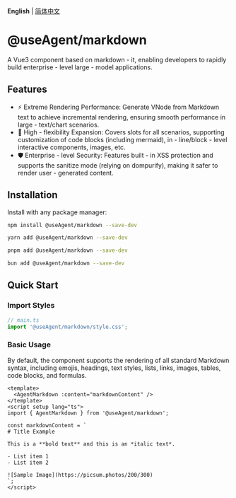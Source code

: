 **English** | [简体中文](./README.zh-CN.md)

# @useAgent/markdown

A Vue3 component based on markdown - it, enabling developers to rapidly build enterprise - level large - model applications.

## Features

- ⚡️ Extreme Rendering Performance: Generate VNode from Markdown text to achieve incremental rendering, ensuring smooth performance in large - text/chart scenarios.
- 🔧 High - flexibility Expansion: Covers slots for all scenarios, supporting customization of code blocks (including mermaid), in - line/block - level interactive components, images, etc.
- 🛡️ Enterprise - level Security: Features built - in XSS protection and supports the sanitize mode (relying on dompurify), making it safer to render user - generated content.

## Installation

Install with any package manager:

```bash [npm]
npm install @useAgent/markdown --save-dev
```

```bash [yarn]
yarn add @useAgent/markdown --save-dev
```

```bash [pnpm]
pnpm add @useAgent/markdown --save-dev
```

```bash [bun]
bun add @useAgent/markdown --save-dev
```

## Quick Start

### Import Styles

```ts
// main.ts
import '@useAgent/markdown/style.css';
```

### Basic Usage

By default, the component supports the rendering of all standard Markdown syntax, including emojis, headings, text styles, lists, links, images, tables, code blocks, and formulas.

```vue
<template>
  <AgentMarkdown :content="markdownContent" />
</template>
<script setup lang="ts">
import { AgentMarkdown } from '@useAgent/markdown';

const markdownContent = `
# Title Example

This is a **bold text** and this is an *italic text*.

- List item 1
- List item 2

![Sample Image](https://picsum.photos/200/300)
`;
</script>
```
